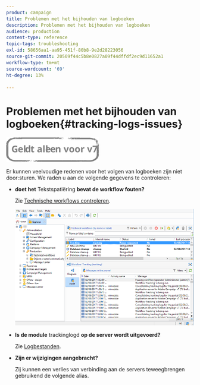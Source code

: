 ```yaml
---
product: campaign
title: Problemen met het bijhouden van logboeken
description: Problemen met het bijhouden van logboeken
audience: production
content-type: reference
topic-tags: troubleshooting
exl-id: 58656aa1-aa95-451f-80b8-9e2d28223056
source-git-commit: 20509f44c5b8e0827a09f44dffdf2ec9d11652a1
workflow-type: tm+mt
source-wordcount: '69'
ht-degree: 13%

---
```


# Problemen met het bijhouden van logboeken{#tracking-logs-issues}

![](../../assets/v7-only.svg)

Er kunnen veelvoudige redenen voor het volgen van logboeken zijn niet door:sturen. We raden u aan de volgende gegevens te controleren:

* **doet het** Tekstspatiëring **bevat de workflow fouten?**

   Zie [Technische workflows controleren](../../workflow/using/monitoring-technical-workflows.md).

   ![](assets/tracking_scheduled_task.png)

* **Is de module** trackinglogd **op de server wordt uitgevoerd?**

   Zie [Logbestanden](../../production/using/log-files.md).

* **Zijn er wijzigingen aangebracht?**

   Zij kunnen een verlies van verbinding aan de servers teweegbrengen gebruikend de volgende alias.
